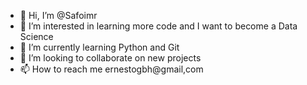 - 👋 Hi, I’m @Safoimr
- 👀 I’m interested in learning more code and I want to become a Data Science
- 🌱 I’m currently learning Python and Git
- 💞️ I’m looking to collaborate on new projects
- 📫 How to reach me ernestogbh@gmail,com

<!---
SafoiMR/SafoiMR is a ✨ special ✨ repository because its `README.md` (this file) appears on your GitHub profile.
You can click the Preview link to take a look at your changes.
--->
